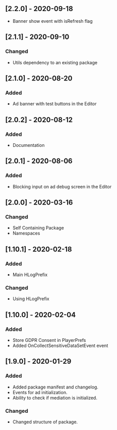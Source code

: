 ## [2.2.0] - 2020-09-18
- Banner show event with isRefresh flag


## [2.1.1] - 2020-09-10
### Changed
- Utils dependency to an existing package


## [2.1.0] - 2020-08-20
### Added
- Ad banner with test buttons in the Editor


## [2.0.2] - 2020-08-12
### Added
- Documentation


## [2.0.1] - 2020-08-06
### Added
- Blocking input on ad debug screen in the Editor


## [2.0.0] - 2020-03-16
### Changed
- Self Containing Package
- Namespaces


## [1.10.1] - 2020-02-18
### Added
- Main HLogPrefix

### Changed
- Using HLogPrefix


## [1.10.0] - 2020-02-04
### Added
- Store GDPR Consent in PlayerPrefs
- Added OnCollectSensitiveDataSetEvent event


## [1.9.0] - 2020-01-29
### Added
- Added package manifest and changelog.
- Events for ad initialization.
- Ability to check if mediation is initialized.

### Changed
- Changed structure of package.